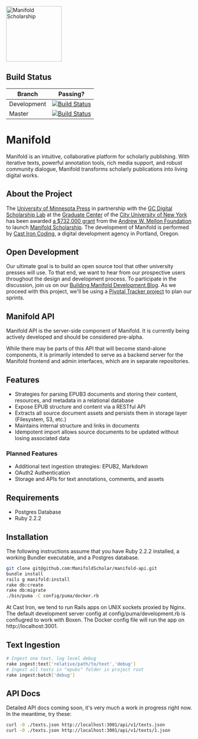 <a href="http://manifold.umn.edu/">
    <img width="150" src="http://manifold.umn.edu/logo/manifold_avatar-01.png" alt="Manifold Scholarship" />
</a>

## Build Status

Branch       | Passing?
------------ | -------------
Development  | [![Build Status](https://travis-ci.org/ManifoldScholar/manifold-api.svg?branch=development)](https://travis-ci.org/ManifoldScholar/manifold-api)
Master       |[![Build Status](https://travis-ci.org/ManifoldScholar/manifold-api.svg?branch=master)](https://travis-ci.org/ManifoldScholar/manifold-api)

# Manifold
Manifold is an intuitive, collaborative platform for scholarly publishing. With iterative texts, powerful annotation tools, rich media support, and robust community dialogue, Manifold transforms scholarly publications into living digital works.

## About the Project

The [University of Minnesota Press](https://www.upress.umn.edu) in partnership with the [GC Digital Scholarship Lab](https://gcdsl.commons.gc.cuny.edu/) at the [Graduate Center](http://www.gc.cuny.edu/Home) of the [City University of New York](http://cuny.edu) has been awarded [a $732,000 grant](https://mellon.org/grants/grants-database/grants/university-of-minnesota-at-twin-cities/11500644/) from the [Andrew W. Mellon Foundation](https://mellon.org) to launch [Manifold Scholarship](http://manifold.umn.edu). The development of Manifold is performed by [Cast Iron Coding](http://castironcoding.com), a digital development agency in Portland, Oregon.

## Open Development

Our ultimate goal is to build an open source tool that other university presses will use. To that end, we want to hear from our prospective users throughout the design and development process. To participate in the discussion, join us on our [Building Manifold Development Blog](http://manifold.umn.edu). As we proceed with this project, we'll be using a [Pivotal Tracker project](https://www.pivotaltracker.com/n/projects/1457560) to plan our sprints.

## Manifold API

Manifold API is the server-side component of Manifold. It is currently being actively developed and should be considered pre-alpha.

While there may be parts of this API that will become stand-alone components, it is primarily intended to serve as a backend server for the Manifold frontend and admin interfaces, which are in separate repositories.

## Features

* Strategies for parsing EPUB3 documents and storing their content, resources, and metadata in a relational database
* Expose EPUB structure and content via a RESTful API
* Extracts all source document assets and persists them in storage layer (Filesystem, S3, etc.)
* Maintains internal structure and links in documents
* Idempotent import allows source documents to be updated without losing associated data

### Planned Features

* Additional text ingestion strategies: EPUB2, Markdown
* OAuth2 Authentication
* Storage and APIs for text annotations, comments, and assets

## Requirements

* Postgres Database
* Ruby 2.2.2

## Installation

The following instructions assume that you have Ruby 2.2.2 installed, a working Bundler executable, and a Postgres database.

```bash
git clone git@github.com:ManifoldScholar/manifold-api.git
bundle install
rails g manifold:install
rake db:create
rake db:migrate
./bin/puma -C config/puma/docker.rb
```

At Cast Iron, we tend to run Rails apps on UNIX sockets proxied by Nginx. The default development server config at config/puma/development.rb is confiugred to work with Boxen. The Docker config file will run the app on http://localhost:3001.

## Text Ingestion

```bash
# Ingest one text, log level debug
rake ingest:text['relative/path/to/text','debug']
# Ingest all texts in "epubs" folder in project root
rake ingest:batch['debug']
```
## API Docs

Detailed API docs coming soon, it's very much a work in progress right now. In the meantime, try these:

```bash
curl -O ./texts.json http://localhost:3001/api/v1/texts.json
curl -O ./texts.json http://localhost:3001/api/v1/texts/1.json
```
